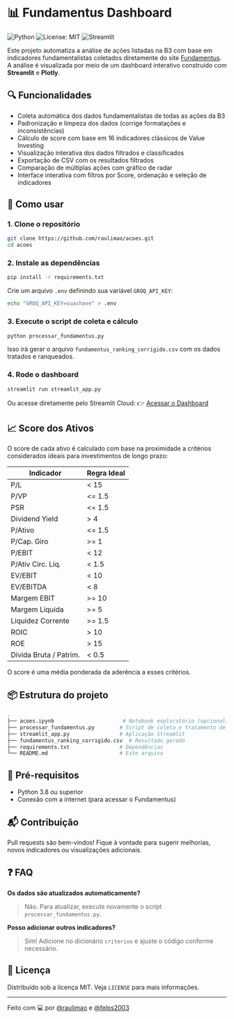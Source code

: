 # 📊 Fundamentus Dashboard

![Python](https://img.shields.io/badge/Python-3.8%2B-blue?logo=python)
![License: MIT](https://img.shields.io/badge/License-MIT-green.svg)
![Streamlit](https://img.shields.io/badge/Streamlit-Cloud-orange?logo=streamlit)

Este projeto automatiza a análise de ações listadas na B3 com base em indicadores fundamentalistas coletados diretamente do site [Fundamentus](https://www.fundamentus.com.br/). A análise é visualizada por meio de um dashboard interativo construído com **Streamlit** e **Plotly**.

## 🔍 Funcionalidades

- Coleta automática dos dados fundamentalistas de todas as ações da B3
- Padronização e limpeza dos dados (corrige formatações e inconsistências)
- Cálculo de score com base em 16 indicadores clássicos de Value Investing
- Visualização interativa dos dados filtrados e classificados
- Exportação de CSV com os resultados filtrados
- Comparação de múltiplas ações com gráfico de radar
- Interface interativa com filtros por Score, ordenação e seleção de indicadores

## 🚀 Como usar

### 1. Clone o repositório
```bash
git clone https://github.com/raulimao/acoes.git
cd acoes
```

### 2. Instale as dependências
```bash
pip install -r requirements.txt
```

Crie um arquivo `.env` definindo sua variável `GROQ_API_KEY`:
```bash
echo "GROQ_API_KEY=suachave" > .env
```

### 3. Execute o script de coleta e cálculo
```bash
python processar_fundamentus.py
```

Isso irá gerar o arquivo `fundamentus_ranking_corrigido.csv` com os dados tratados e ranqueados.

### 4. Rode o dashboard
```bash
streamlit run streamlit_app.py
```

Ou acesse diretamente pelo Streamlit Cloud:
👉 [Acessar o Dashboard](https://h9aj34hulirujnukbubacg.streamlit.app)

## 📈 Score dos Ativos

O score de cada ativo é calculado com base na proximidade a critérios considerados ideais para investimentos de longo prazo:

| Indicador                | Regra Ideal |
|--------------------------|-------------|
| P/L                     | < 15        |
| P/VP                    | <= 1.5      |
| PSR                     | <= 1.5      |
| Dividend Yield          | > 4         |
| P/Ativo                 | <= 1.5      |
| P/Cap. Giro             | >= 1        |
| P/EBIT                  | < 12        |
| P/Ativ Circ. Líq.       | < 1.5       |
| EV/EBIT                 | < 10        |
| EV/EBITDA               | < 8         |
| Margem EBIT             | >= 10       |
| Margem Líquida          | >= 5        |
| Liquidez Corrente       | >= 1.5      |
| ROIC                    | > 10        |
| ROE                     | > 15        |
| Dívida Bruta / Patrim.  | < 0.5       |

O score é uma média ponderada da aderência a esses critérios.

## 📦 Estrutura do projeto

```bash
.
├── acoes.ipynb                      # Notebook exploratório (opcional)
├── processar_fundamentus.py        # Script de coleta e tratamento de dados
├── streamlit_app.py                # Aplicação Streamlit
├── fundamentus_ranking_corrigido.csv  # Resultado gerado
├── requirements.txt                # Dependências
└── README.md                       # Este arquivo
```

## 🧠 Pré-requisitos

- Python 3.8 ou superior
- Conexão com a internet (para acessar o Fundamentus)

## 📬 Contribuição

Pull requests são bem-vindos! Fique à vontade para sugerir melhorias, novos indicadores ou visualizações adicionais.

## ❓ FAQ

**Os dados são atualizados automaticamente?**
> Não. Para atualizar, execute novamente o script `processar_fundamentus.py`.

**Posso adicionar outros indicadores?**
> Sim! Adicione no dicionário `criterios` e ajuste o código conforme necessário.

## 📄 Licença

Distribuído sob a licença MIT. Veja `LICENSE` para mais informações.

---

Feito com 💻 por [@raulimao](https://github.com/raulimao) e [@felps2003](https://github.com/felps2003)  

 
